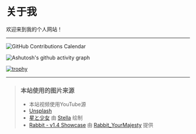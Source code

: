 # 关于我
欢迎来到我的个人网站！

---
![GitHub Contributions Calendar](https://ghchart.rshah.org/green/camelliaxiaohua)

![Ashutosh's github activity graph](https://github-readme-activity-graph.vercel.app/graph?username=camelliaxiaohua)

[![trophy](https://github-profile-trophy.vercel.app/?username=camelliaxiaohua&theme=onedark)](https://github.com/ryo-ma/github-profile-trophy)

---

> ### 本站使用的图片来源
> - 本站视频使用YouTube源
> - [Unsplash](https://unsplash.com/)
> - [星と少女](https://www.pixiv.net/artworks/108916539) 由 [Stella](https://www.pixiv.net/users/93273965) 绘制
> - [Rabbit - v1.4 Showcase](https://civitai.com/posts/586908) 由 [Rabbit_YourMajesty](https://civitai.com/user/Rabbit_YourMajesty) 提供
